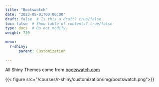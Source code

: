 ```yaml
---
title: "Bootswatch"
date: "2023-05-01T00:00:00"
draft: false  # Is this a draft? true/false
toc: false  # Show table of contents? true/false
type: docs  # Do not modify.
weight: 720

menu:
  r-shiny:
      parent: Customization

---
```


All Shiny Themes come from [bootswatch.com](https://bootswatch.com)

{{< figure src="/courses/r-shiny/customization/img/bootswatch.png">}}
